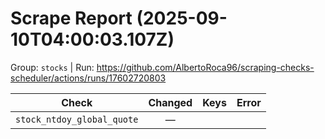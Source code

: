 # Scrape Report (2025-09-10T04:00:03.107Z)

Group: `stocks`  |  Run: https://github.com/AlbertoRoca96/scraping-checks-scheduler/actions/runs/17602720803

| Check | Changed | Keys | Error |
|---|:---:|:--|:--|
| `stock_ntdoy_global_quote` | — |  |  |
